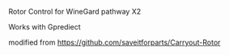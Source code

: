 Rotor Control for WineGard pathway X2

Works with Gprediect

modified from https://github.com/saveitforparts/Carryout-Rotor
